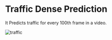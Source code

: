 # Traffic Dense Prediction

It Predicts traffic for every 100th frame in a video.

![traffic](https://user-images.githubusercontent.com/38039777/128640025-4d8868ab-bf5d-437b-b9b3-a6bdd83a388d.gif)
